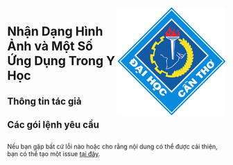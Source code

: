 <img src="layout_set_logo.gif" align="right" alt="" width="250"/>

# Nhận Dạng Hình Ảnh và Một Số Ứng Dụng Trong Y Học

## Thông tin tác giả



## Các gói lệnh yêu cầu

## 




Nếu bạn gặp bất cứ lỗi nào hoặc cho rằng nội dung có thể được cải thiện, bạn có thể tạo một issue [tại đây](https://github.com/hungtrannam/image_classification/issues).
